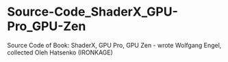# Source-Code_ShaderX_GPU-Pro_GPU-Zen
Source Code of Book: ShaderX, GPU Pro, GPU Zen - wrote Wolfgang Engel, collected Oleh Hatsenko (IRONKAGE)
